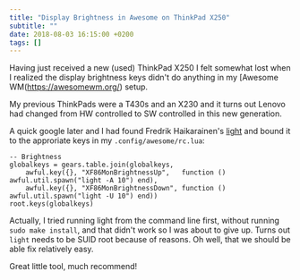 ```yaml
---
title: "Display Brightness in Awesome on ThinkPad X250"
subtitle: ""
date: 2018-08-03 16:15:00 +0200
tags: []
---
```


Having just received a new (used) ThinkPad X250 I felt somewhat lost
when I realized the display brightness keys didn't do anything in my 
[Awesome WM(https://awesomewm.org/) setup.

<!--more-->

My previous ThinkPads were a T430s and an X230 and it turns out Lenovo
had changed from HW controlled to SW controlled in this new generation.

A quick google later and I had found Fredrik Haikarainen's [light][]
and bound it to the approriate keys in my `.config/awesome/rc.lua`:

    -- Brightness
    globalkeys = gears.table.join(globalkeys,
    	awful.key({}, "XF86MonBrightnessUp",   function () awful.util.spawn("light -A 10") end),
    	awful.key({}, "XF86MonBrightnessDown", function () awful.util.spawn("light -U 10") end))
    root.keys(globalkeys)

Actually, I tried running light from the command line first, without
running `sudo make install`, and that didn't work so I was about to give
up.  Turns out `light` needs to be SUID root because of reasons.  Oh well,
that we should be able fix relatively easy.

Great little tool, much recommend!

[light]:  https://github.com/haikarainen/light
